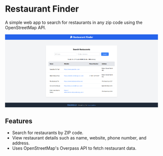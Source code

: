# Restaurant Finder

A simple web app to search for restaurants in any zip code using the OpenStreetMap API.

![Example Screenshot](./example.png)

## Features
- Search for restaurants by ZIP code.
- View restaurant details such as name, website, phone number, and address.
- Uses OpenStreetMap's Overpass API to fetch restaurant data.